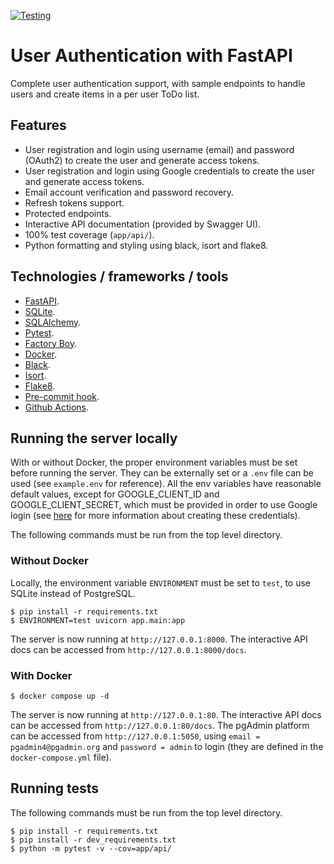 [![Testing](https://github.com/mbrignone/todos_api/actions/workflows/python-app.yml/badge.svg)](https://github.com/mbrignone/todos_api/actions/workflows/python-app.yml)

# User Authentication with FastAPI
Complete user authentication support, with sample endpoints to handle users and create items in a per user ToDo list.

## Features
* User registration and login using username (email) and password (OAuth2) to create the user and generate access tokens.
* User registration and login using Google credentials to create the user and generate access tokens.
* Email account verification and password recovery.
* Refresh tokens support.
* Protected endpoints.
* Interactive API documentation (provided by Swagger UI).
* 100% test coverage (`app/api/`).
* Python formatting and styling using black, isort and flake8.

## Technologies / frameworks / tools
* [FastAPI](https://fastapi.tiangolo.com/).
* [SQLite](https://www.sqlite.org/index.html).
* [SQLAlchemy](https://www.sqlalchemy.org/).
* [Pytest](https://docs.pytest.org/en/7.1.x/).
* [Factory Boy](https://factoryboy.readthedocs.io/en/stable/).
* [Docker](https://www.docker.com/).
* [Black](https://black.readthedocs.io/en/stable/).
* [Isort](https://pycqa.github.io/isort/).
* [Flake8](https://flake8.pycqa.org/en/latest/index.html).
* [Pre-commit hook](https://pre-commit.com/).
* [Github Actions](https://docs.github.com/en/actions/automating-builds-and-tests/building-and-testing-python).

## Running the server locally
With or without Docker, the proper environment variables must be set before running the server. They can be externally set or a `.env` file can be used (see `example.env` for reference). All the env variables have reasonable default values, except for GOOGLE_CLIENT_ID and GOOGLE_CLIENT_SECRET, which must be provided in order to use Google login (see [here](https://developers.google.com/workspace/guides/create-credentials#oauth-client-id) for more information about creating these credentials).

The following commands must be run from the top level directory.
### Without Docker
Locally, the environment variable `ENVIRONMENT` must be set to `test`, to use SQLite instead of PostgreSQL.
```
$ pip install -r requirements.txt
$ ENVIRONMENT=test uvicorn app.main:app
```
The server is now running at `http://127.0.0.1:8000`. The interactive API docs can be accessed from `http://127.0.0.1:8000/docs`.

### With Docker
```
$ docker compose up -d
```
The server is now running at `http://127.0.0.1:80`. The interactive API docs can be accessed from `http://127.0.0.1:80/docs`. The pgAdmin platform can be accessed from  `http://127.0.0.1:5050`, using `email = pgadmin4@pgadmin.org` and `password = admin` to login (they are defined in the `docker-compose.yml` file).

## Running tests
The following commands must be run from the top level directory.
```
$ pip install -r requirements.txt
$ pip install -r dev_requirements.txt
$ python -m pytest -v --cov=app/api/
```
